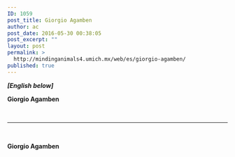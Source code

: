 ```yaml
---
ID: 1059
post_title: Giorgio Agamben
author: ac
post_date: 2016-05-30 00:38:05
post_excerpt: ""
layout: post
permalink: >
  http://mindinganimals4.umich.mx/web/es/giorgio-agamben/
published: true
---
```

<em><strong>[English below] </strong></em>

<strong>Giorgio Agamben</strong>

&nbsp;

<hr />

&nbsp;

<strong>Giorgio Agamben</strong>